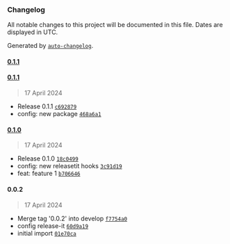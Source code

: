 ### Changelog

All notable changes to this project will be documented in this file. Dates are displayed in UTC.

Generated by [`auto-changelog`](https://github.com/CookPete/auto-changelog).

#### [0.1.1](https://github.com/marcocaimi/release-it-test/compare/0.1.1...0.1.1)

#### [0.1.1](https://github.com/marcocaimi/release-it-test/compare/0.1.0...0.1.1)

> 17 April 2024

- Release 0.1.1 [`c692879`](https://github.com/marcocaimi/release-it-test/commit/c692879ddf75d5b6db483dd897aee9538bab9bfa)
- config: new package [`468a6a1`](https://github.com/marcocaimi/release-it-test/commit/468a6a163f7fa539489cc49151b570d2b0b61514)

#### [0.1.0](https://github.com/marcocaimi/release-it-test/compare/0.0.2...0.1.0)

> 17 April 2024

- Release 0.1.0 [`18c0499`](https://github.com/marcocaimi/release-it-test/commit/18c0499721d4652e385f564a4455489986e454ee)
- config: new releasetit hooks [`3c91d19`](https://github.com/marcocaimi/release-it-test/commit/3c91d19b9047c1b4a2f2a6d4603b957a71786770)
- feat: feature 1 [`b706646`](https://github.com/marcocaimi/release-it-test/commit/b7066463c56d3a4aaa861509e05e0987c80dbe5a)

#### 0.0.2

> 17 April 2024

- Merge tag '0.0.2' into develop [`f7754a0`](https://github.com/marcocaimi/release-it-test/commit/f7754a0b1f9767f224db0f79e0f549a447ea6b64)
- config release-it [`60d9a19`](https://github.com/marcocaimi/release-it-test/commit/60d9a1907693dffdbdba80bb3893386b2831bab6)
- initial import [`01e70ca`](https://github.com/marcocaimi/release-it-test/commit/01e70cafcb50e431bc28dc08eb5459e82d073283)
